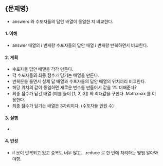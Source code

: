 ## {문제명}

- answers 와 수포자들의 답안 배열이 동일한 지 비교한다.

#### 1. 이해

- answer 배열의 i 번째랑 수포자들의 답안 배열 i 번째랑 반복하면서 비교한다.

#### 2. 계획

- 수포자들 답안 배열을 각각 만든다.
- 각 수포자들의 최종 점수가 담기는 배열을 만든다.
- 반복문을 돌면서 실제 답 배열과 수포자들의 답안 배열의 위치끼리 비교한다.
- 해당 위치의 값이 동일하면 새로운 변수를 만들어서 값을 1씩 더해준다?
- 최종 점수가 담긴 배열 (예를 들어 [1, 2, 3]) 의 최대값을 구한다. Math.max 를 이용한다.
- 최종 점수가 담기는 배열은 3자리이다. (수포자들 인원 수)

#### 3. 실행

-

#### 4. 반성

- if 문이 반복되고 있고 중복도 너무 많고....reduce 로 한 번에 처리하는 방법 알아봐야함.
